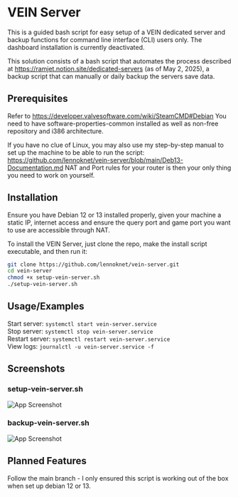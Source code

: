 # VEIN Server

This is a guided bash script for easy setup of a VEIN dedicated server and backup functions for command line interface (CLI) users only. The dashboard installation is currently deactivated.

This solution consists of a bash script that automates the process described at https://ramjet.notion.site/dedicated-servers (as of May 2, 2025), a backup script that can manually or daily backup the servers save data.

## Prerequisites

Refer to https://developer.valvesoftware.com/wiki/SteamCMD#Debian
You need to have software-properties-common installed as well as non-free repository and i386 architecture.

If you have no clue of Linux, you may also use my step-by-step manual to set up the machine to be able to run the script:
https://github.com/lennoknet/vein-server/blob/main/Deb13-Documentation.md
NAT and Port rules for your router is then your only thing you need to work on yourself.

## Installation

Ensure you have Debian 12 or 13 installed properly, given your machine a static IP, internet access and ensure the query port and game port you want to use are accessible through NAT.

To install the VEIN Server, just clone the repo, make the install script executable, and then run it:

```bash
git clone https://github.com/lennoknet/vein-server.git
cd vein-server
chmod +x setup-vein-server.sh
./setup-vein-server.sh
```

## Usage/Examples

Start server:     `systemctl start vein-server.service`  
Stop server:      `systemctl stop vein-server.service`  
Restart server:   `systemctl restart vein-server.service`  
View logs:       `journalctl -u vein-server.service -f`  

## Screenshots

### setup-vein-server.sh
![App Screenshot](https://i.imgur.com/jaJuMP4.png)

### backup-vein-server.sh
![App Screenshot](https://i.imgur.com/6F7sSN9.png)

## Planned Features

Follow the main branch - I only ensured this script is working out of the box when set up debian 12 or 13.
